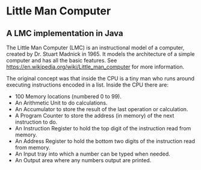 # Little Man Computer
## A LMC implementation in Java


The Little Man Computer (LMC) is an instructional model of a computer, created by Dr. Stuart Madnick in 1965. It models the architecture of a simple computer and has all the basic features. See https://en.wikipedia.org/wiki/Little_man_computer for more information.

The original concept was that inside the CPU is a tiny man who runs around executing instructions encoded in a list. Inside the CPU there are:

- 100 Memory locations (numbered 0 to 99).
- An Arithmetic Unit to do calculations.
- An Accumulator to store the result of the last operation or calculation.
- A Program Counter to store the address (in memory) of the next instruction to do.
- An Instruction Register to hold the top digit of the instruction read from memory.
- An Address Register to hold the bottom two digits of the instruction read from memory.
- An Input tray into which a number can be typed when needed.
- An Output area where any numbers output are printed.
